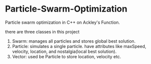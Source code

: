# Particle-Swarm-Optimization
Particle swarm optimization in C++ on Ackley's Function.

there are three classes in this project
1) Swarm: manages all particles and stores global best solution. 
2) Particle: simulates a single particle. have attributes like maxSpeed, velocity, location, and nostalgia(local best solution).
3) Vector: used be Particle to store location, velocity etc.
